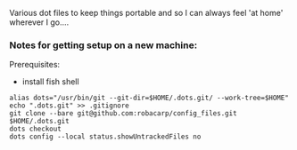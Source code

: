 Various dot files to keep things portable and so I can always feel 'at home' wherever I go....

### Notes for getting setup on a new machine:

Prerequisites:

- install fish shell

```
alias dots="/usr/bin/git --git-dir=$HOME/.dots.git/ --work-tree=$HOME"
echo ".dots.git" >> .gitignore
git clone --bare git@github.com:robacarp/config_files.git $HOME/.dots.git
dots checkout
dots config --local status.showUntrackedFiles no
```
